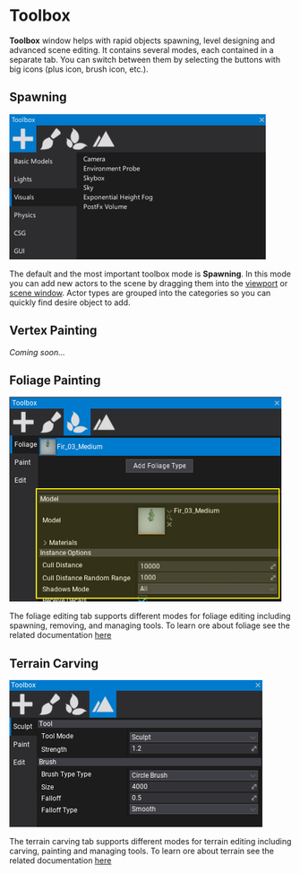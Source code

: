 # Toolbox

**Toolbox** window helps with rapid objects spawning, level designing and advanced scene editing.
It contains several modes, each contained in a separate tab.
You can switch between them by selecting the buttons with big icons (plus icon, brush icon, etc.).

## Spawning

![Toolbox](media/toolbox-1.png)

The default and the most important toolbox mode is **Spawning**.
In this mode you can add new actors to the scene by dragging them into the [viewport](viewport.md) or [scene window](scene-window.md).
Actor types are grouped into the categories so you can quickly find desire object to add.

## Vertex Painting

*Coming soon...*

## Foliage Painting

![Foliage](../../foliage/tutorials/media/edit-foliage-type.png)

The foliage editing tab supports different modes for foliage editing including spawning, removing, and managing tools. To learn ore about foliage see the related documentation [here](../../foliage/index.md)

## Terrain Carving

![Terrain](../../terrain/media/sculpt-tool.png)

The terrain carving tab supports different modes for terrain editing including carving, painting and managing tools.
To learn ore about terrain see the related documentation [here](../../terrain/index.md)
